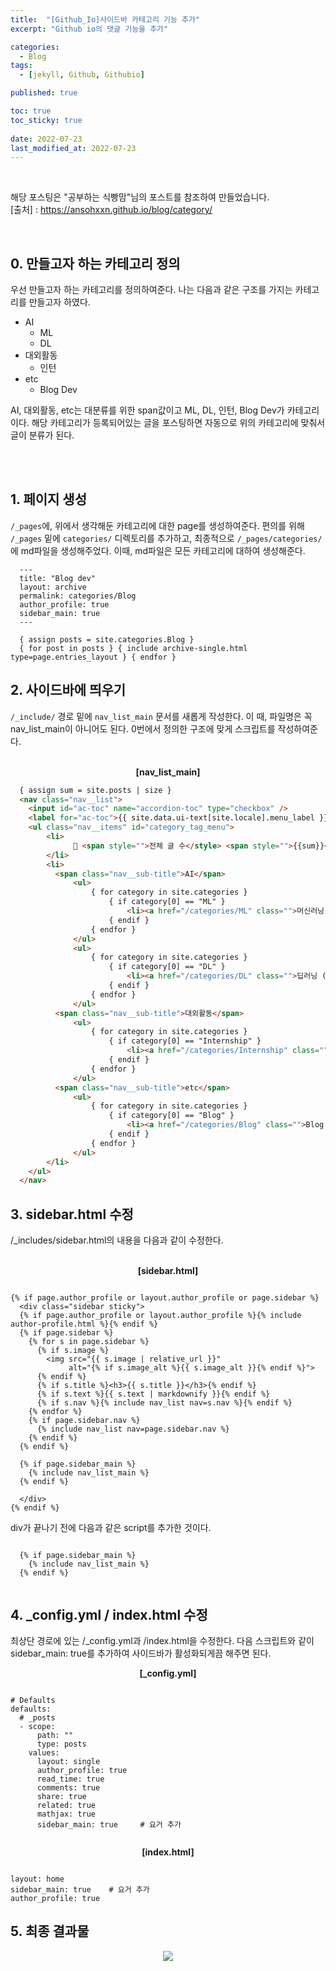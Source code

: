 ```yaml
---
title:  "[Github_Io]사이드바 카테고리 기능 추가"
excerpt: "Github io의 댓글 기능을 추가"

categories:
  - Blog
tags:
  - [jekyll, Github, Githubio]

published: true

toc: true
toc_sticky: true
 
date: 2022-07-23
last_modified_at: 2022-07-23
---
```




<br>

해당 포스팅은 "공부하는 식빵맘"님의 포스트를 참조하여 만들었습니다.<br>
[출처] : https://ansohxxn.github.io/blog/category/

<br>

## 0. 만들고자 하는 카테고리 정의
우선 만들고자 하는 카테고리를 정의하여준다. 
나는 다음과 같은 구조를 가지는 카테고리를 만들고자 하였다.

- AI
  - ML
  - DL
- 대외활동
  - 인턴
- etc
  - Blog Dev


AI, 대외활동, etc는 대분류를 위한 span값이고 ML, DL, 인턴, Blog Dev가 카테고리이다. 
해당 카테고리가 등록되어있는 글을 포스팅하면 자동으로 위의 카테고리에 맞춰서 글이 분류가 된다.

<br>


  
<br>


## 1. 페이지 생성

`/_pages`에, 위에서 생각해둔 카테고리에 대한 page를 생성하여준다.
편의를 위해 `/_pages` 밑에 `categories/` 디렉토리를 추가하고, 최종적으로 `/_pages/categories/`에 md파일을 생성해주었다. 
이때, md파일은 모든 카테고리에 대하여 생성해준다. 



  
```
  ---
  title: "Blog dev"
  layout: archive
  permalink: categories/Blog
  author_profile: true
  sidebar_main: true
  ---
  
  { assign posts = site.categories.Blog }
  { for post in posts } { include archive-single.html type=page.entries_layout } { endfor }
```

## 2. 사이드바에 띄우기
`/_include/` 경로 밑에 `nav_list_main` 문서를 새롭게 작성한다. 
이 때, 파일명은 꼭 nav_list_main이 아니어도 된다. 
0번에서 정의한 구조에 맞게 스크립트를 작성하여준다.

<br>

<div align="center">  
  <Strong>[nav_list_main]</Strong>
</div>  

```html
  { assign sum = site.posts | size }
  <nav class="nav__list">
    <input id="ac-toc" name="accordion-toc" type="checkbox" />
    <label for="ac-toc">{{ site.data.ui-text[site.locale].menu_label }}</label>
    <ul class="nav__items" id="category_tag_menu">
        <li>
              📂 <span style="">전체 글 수</style> <span style="">{{sum}}</style> <span style="">개</style> 
        </li>
        <li>
          <span class="nav__sub-title">AI</span>
              <ul>
                  { for category in site.categories }
                      { if category[0] == "ML" }
                          <li><a href="/categories/ML" class="">머신러닝 ({{category[1].size}})</a></li>
                      { endif }
                  { endfor }
              </ul>
              <ul>
                  { for category in site.categories }
                      { if category[0] == "DL" }
                          <li><a href="/categories/DL" class="">딥러닝 ({{category[1].size}})</a></li>
                      { endif }
                  { endfor }
              </ul>
          <span class="nav__sub-title">대외활동</span>
              <ul>
                  { for category in site.categories }
                      { if category[0] == "Internship" }
                          <li><a href="/categories/Internship" class="">인턴 ({{category[1].size}})</a></li>
                      { endif }
                  { endfor }
              </ul>
          <span class="nav__sub-title">etc</span>
              <ul>
                  { for category in site.categories }
                      { if category[0] == "Blog" }
                          <li><a href="/categories/Blog" class="">Blog Dev ({{category[1].size}})</a></li>
                      { endif }
                  { endfor }
              </ul>            
        </li>
    </ul>
  </nav>
```

## 3. sidebar.html 수정
/\_includes/sidebar.html의 내용을 다음과 같이 수정한다.

<br>

<div align="center">  
  <Strong>[sidebar.html]</Strong>
</div>  

```

{% if page.author_profile or layout.author_profile or page.sidebar %}
  <div class="sidebar sticky">
  {% if page.author_profile or layout.author_profile %}{% include author-profile.html %}{% endif %}
  {% if page.sidebar %}
    {% for s in page.sidebar %}
      {% if s.image %}
        <img src="{{ s.image | relative_url }}"
             alt="{% if s.image_alt %}{{ s.image_alt }}{% endif %}">
      {% endif %}
      {% if s.title %}<h3>{{ s.title }}</h3>{% endif %}
      {% if s.text %}{{ s.text | markdownify }}{% endif %}
      {% if s.nav %}{% include nav_list nav=s.nav %}{% endif %}
    {% endfor %}
    {% if page.sidebar.nav %}
      {% include nav_list nav=page.sidebar.nav %}
    {% endif %}
  {% endif %}

  {% if page.sidebar_main %}
    {% include nav_list_main %}
  {% endif %}

  </div>
{% endif %}

```

div가 끝나기 전에 다음과 같은 script를 추가한 것이다.

```

  {% if page.sidebar_main %}
    {% include nav_list_main %}
  {% endif %}
  
```  

## 4. \_config.yml / index.html 수정
최상단 경로에 있는 /\_config.yml과 /index.html을 수정한다. 
다음 스크립트와 같이 sidebar_main: true를 추가하여 사이드바가 활성화되게끔 해주면 된다.

<div align="center">  
  <Strong>[_config.yml]</Strong>
</div>  

```

# Defaults
defaults:
  # _posts
  - scope:
      path: ""
      type: posts
    values:
      layout: single
      author_profile: true
      read_time: true
      comments: true
      share: true
      related: true
      mathjax: true
      sidebar_main: true     # 요거 추가
      
```

<div align="center">  
  <Strong>[index.html]</Strong>
</div>  

```

layout: home
sidebar_main: true    # 요거 추가
author_profile: true

```

## 5. 최종 결과물

<p align="center"><image src="https://user-images.githubusercontent.com/84084372/180473732-1f6864ec-cba5-4223-a3a9-8d02119de4bc.png"></p>

  
